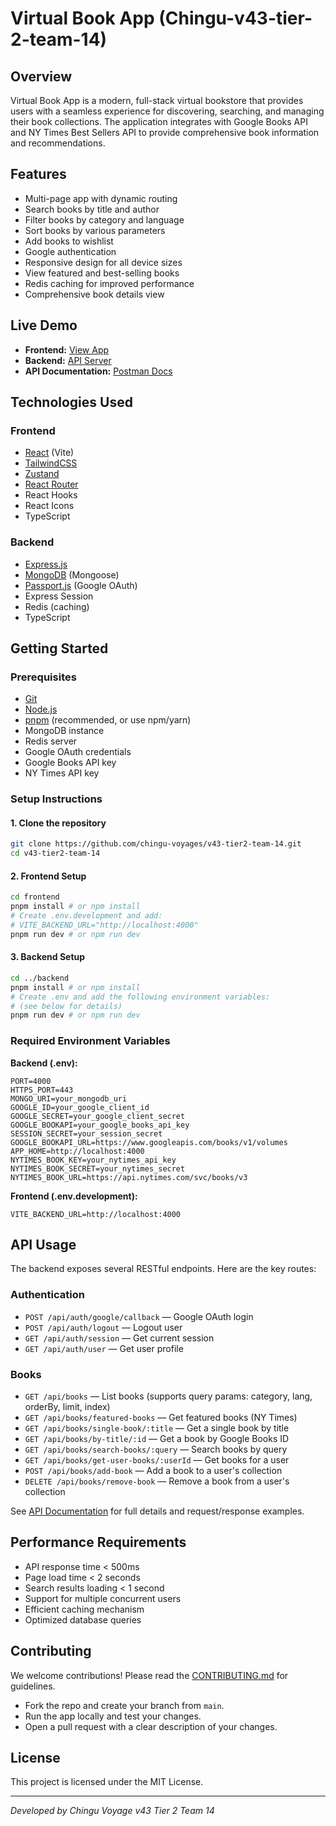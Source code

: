 # Virtual Book App (Chingu-v43-tier-2-team-14)

## Overview

Virtual Book App is a modern, full-stack virtual bookstore that provides users with a seamless experience for discovering, searching, and managing their book collections. The application integrates with Google Books API and NY Times Best Sellers API to provide comprehensive book information and recommendations.

## Features

- Multi-page app with dynamic routing
- Search books by title and author
- Filter books by category and language
- Sort books by various parameters
- Add books to wishlist
- Google authentication
- Responsive design for all device sizes
- View featured and best-selling books
- Redis caching for improved performance
- Comprehensive book details view

## Live Demo

- **Frontend:** [View App](https://v43-tier2-team14-frontend.onrender.com/)
- **Backend:** [API Server](https://v43-tier2-team14-backend.onrender.com/)
- **API Documentation:** [Postman Docs](https://documenter.getpostman.com/view/18748695/2s93Xx1jjT)

## Technologies Used

### Frontend

- [React](https://react.dev/) (Vite)
- [TailwindCSS](https://tailwindcss.com/)
- [Zustand](https://zustand-demo.pmnd.rs/)
- [React Router](https://reactrouter.com/)
- React Hooks
- React Icons
- TypeScript

### Backend

- [Express.js](https://expressjs.com/)
- [MongoDB](https://www.mongodb.com/) (Mongoose)
- [Passport.js](http://www.passportjs.org/) (Google OAuth)
- Express Session
- Redis (caching)
- TypeScript

## Getting Started

### Prerequisites

- [Git](https://git-scm.com)
- [Node.js](https://nodejs.org/en/download/)
- [pnpm](https://pnpm.io/) (recommended, or use npm/yarn)
- MongoDB instance
- Redis server
- Google OAuth credentials
- Google Books API key
- NY Times API key

### Setup Instructions

#### 1. Clone the repository

```bash
git clone https://github.com/chingu-voyages/v43-tier2-team-14.git
cd v43-tier2-team-14
```

#### 2. Frontend Setup

```bash
cd frontend
pnpm install # or npm install
# Create .env.development and add:
# VITE_BACKEND_URL="http://localhost:4000"
pnpm run dev # or npm run dev
```

#### 3. Backend Setup

```bash
cd ../backend
pnpm install # or npm install
# Create .env and add the following environment variables:
# (see below for details)
pnpm run dev # or npm run dev
```

### Required Environment Variables

**Backend (.env):**

```
PORT=4000
HTTPS_PORT=443
MONGO_URI=your_mongodb_uri
GOOGLE_ID=your_google_client_id
GOOGLE_SECRET=your_google_client_secret
GOOGLE_BOOKAPI=your_google_books_api_key
SESSION_SECRET=your_session_secret
GOOGLE_BOOKAPI_URL=https://www.googleapis.com/books/v1/volumes
APP_HOME=http://localhost:4000
NYTIMES_BOOK_KEY=your_nytimes_api_key
NYTIMES_BOOK_SECRET=your_nytimes_secret
NYTIMES_BOOK_URL=https://api.nytimes.com/svc/books/v3
```

**Frontend (.env.development):**

```
VITE_BACKEND_URL=http://localhost:4000
```

## API Usage

The backend exposes several RESTful endpoints. Here are the key routes:

### Authentication

- `POST /api/auth/google/callback` — Google OAuth login
- `POST /api/auth/logout` — Logout user
- `GET /api/auth/session` — Get current session
- `GET /api/auth/user` — Get user profile

### Books

- `GET /api/books` — List books (supports query params: category, lang, orderBy, limit, index)
- `GET /api/books/featured-books` — Get featured books (NY Times)
- `GET /api/books/single-book/:title` — Get a single book by title
- `GET /api/books/by-title/:id` — Get a book by Google Books ID
- `GET /api/books/search-books/:query` — Search books by query
- `GET /api/books/get-user-books/:userId` — Get books for a user
- `POST /api/books/add-book` — Add a book to a user's collection
- `DELETE /api/books/remove-book` — Remove a book from a user's collection

See [API Documentation](https://documenter.getpostman.com/view/18748695/2s93Xx1jjT) for full details and request/response examples.

## Performance Requirements

- API response time < 500ms
- Page load time < 2 seconds
- Search results loading < 1 second
- Support for multiple concurrent users
- Efficient caching mechanism
- Optimized database queries

## Contributing

We welcome contributions! Please read the [CONTRIBUTING.md](./CONTRIBUTING.md) for guidelines.

- Fork the repo and create your branch from `main`.
- Run the app locally and test your changes.
- Open a pull request with a clear description of your changes.

## License

This project is licensed under the MIT License.

---

_Developed by Chingu Voyage v43 Tier 2 Team 14_

